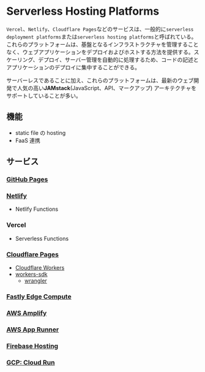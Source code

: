 # Serverless Hosting Platforms

`Vercel`、`Netlify`、`Cloudflare Pages`などのサービスは、一般的に`serverless deployment platforms`または`serverless hosting platforms`と呼ばれている。これらのプラットフォームは、基盤となるインフラストラクチャを管理することなく、ウェブアプリケーションをデプロイおよびホストする方法を提供する。スケーリング、デプロイ、サーバー管理を自動的に処理するため、コードの記述とアプリケーションのデプロイに集中することができる。

サーバーレスであることに加え、これらのプラットフォームは、最新のウェブ開発で人気の高い**JAMstack**(JavaScript、API、マークアップ) アーキテクチャをサポートしていることが多い。

## 機能

- static file の hosting
- FaaS 連携

## サービス

### [GitHub Pages](./github-pages.md)

### [Netlify](https://www.netlify.com/)

- Netlify Functions

### Vercel

- Serverless Functions

### [Cloudflare Pages](https://pages.cloudflare.com/)

- [Cloudflare Workers](https://workers.cloudflare.com/)
- [workers-sdk](https://github.com/cloudflare/workers-sdk)
  - [wrangler](https://www.npmjs.com/package/wrangler)

### [Fastly Edge Compute](https://www.fastly.com/products/edge-compute)

### [AWS Amplify](https://aws.amazon.com/jp/amplify/)

### [AWS App Runner](https://aws.amazon.com/jp/apprunner/)

### [Firebase Hosting](https://firebase.google.com/products/hosting?hl=ja)

### [GCP: Cloud Run](https://cloud.google.com/run?hl=ja)
